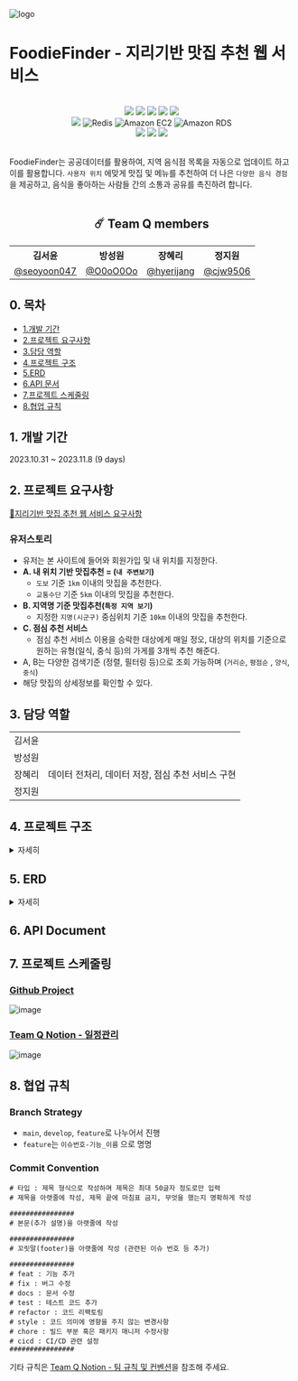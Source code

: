 ![logo](https://github.com/wanted-quantum-jump/FoodieFinder/assets/46921979/9a5c8985-b571-4df5-9f9a-3c078cbbd014)

# FoodieFinder - 지리기반 맛집 추천 웹 서비스

<br>

<div align="center">
<img src="https://img.shields.io/badge/Java-ED8B00?style=for-the-badge&logo=openjdk&logoColor=white"/></a>
<img src="https://img.shields.io/badge/Spring Boot 3.1.5-6DB33F?style=for-the-badge&logo=spring&logoColor=white"/></a>
<img src="https://img.shields.io/badge/Spring Security-6DB33F?style=for-the-badge&logo=spring-security&logoColor=white"/></a>
<img src="https://img.shields.io/badge/Spring Data JPA-gray?style=for-the-badge&logoColor=white"/></a>
<img src="https://img.shields.io/badge/Junit-25A162?style=for-the-badge&logo=JUnit5&logoColor=white"/></a>
</div>
<div align="center">
<img src="https://img.shields.io/badge/MySQL 8-4479A1?style=for-the-badge&logo=MySQL&logoColor=white"/></a>
<img src="https://img.shields.io/static/v1?style=for-the-badge&message=Redis&color=DC382D&logo=Redis&logoColor=FFFFFF&label=" alt="Redis">
<img src="https://img.shields.io/static/v1?style=for-the-badge&message=Amazon+EC2&color=222222&logo=Amazon+EC2&logoColor=FF9900&label=" alt="Amazon EC2">
<img src="https://img.shields.io/static/v1?style=for-the-badge&message=Amazon+RDS&color=527FFF&logo=Amazon+RDS&logoColor=FFFFFF&label=" alt="Amazon RDS">
</div>
<div align="center">
<img src="https://img.shields.io/badge/Discord-7289DA?style=for-the-badge&logo=discord&logoColor=white"/></a>
<img src="https://img.shields.io/badge/Notion-FFFFFF?style=for-the-badge&logo=Notion&logoColor=black"/></a>
<img src="https://img.shields.io/badge/GitHub-100000?style=for-the-badge&logo=github&logoColor=white"/></a>
</div>

<br>

FoodieFinder는 공공데이터를 활용하여, 지역 음식점 목록을 자동으로 업데이트 하고 이를 활용합니다. `사용자 위치` 에맞게 맛집 및 메뉴를 추천하여 더 나은 `다양한 음식 경험`을 제공하고, 음식을 좋아하는
사람들 간의 소통과
공유를 촉진하려 합니다.
<br>
<br>
<div align="center">

## ☄️ Team Q members

<table>
    <tr>
        <th>김서윤</th>
        <th>방성원</th>
        <th>장혜리</th>
        <th>정지원</th>
    </tr>
    <tr>
        <td><a href="https://github.com/seoyoon047">@seoyoon047</a></td>
        <td><a href="https://github.com/O0oO0Oo">@O0oO0Oo</a></td>
        <td><a href="https://github.com/hyerijang">@hyerijang</a></td>
        <td><a href="https://github.com/cjw9506">@cjw9506</a></td>
    </tr>
</table>
</div>


## 0. 목차
- [1.개발 기간](#1-개발-기간)
- [2.프로젝트 요구사항](#2-프로젝트-요구사항)
- [3.담당 역할](#3-담당-역할)
- [4.프로젝트 구조](#4-프로젝트-구조)
- [5.ERD](#5-erd)
- [6.API 문서](#6-api-document)
- [7.프로젝트 스케줄링](#7-프로젝트-스케줄링)
- [8.협업 규칙](#8-협업-규칙)

## 1. 개발 기간

2023.10.31 ~ 2023.11.8  (9 days)

## 2. 프로젝트 요구사항

[🍣지리기반 맛집 추천 웹 서비스 요구사항](https://bow-hair-db3.notion.site/a9a2ec57b65545e4be7da370c4649007)

### 유저스토리

- 유저는 본 사이트에 들어와 회원가입 및 내 위치를 지정한다.
- **A. 내 위치 기반 맛집추천 = (`내 주변보기`)**
    - `도보` 기준 `1km` 이내의 맛집을 추천한다.
    - `교통수단` 기준 `5km` 이내의 맛집을 추천한다.
- **B. 지역명 기준 맛집추천(`특정 지역 보기`)**
    - 지정한 `지명(시군구)` 중심위치 기준 `10km` 이내의 맛집을 추천한다.
- **C. 점심 추천 서비스**
    - 점심 추천 서비스 이용을 승락한 대상에게 매일 정오, 대상의 위치를 기준으로 원하는 유형(일식, 중식 등)의 가게를 3개씩 추천 해준다.
- A, B는 다양한 검색기준 (정렬, 필터링 등)으로 조회 가능하며 (`거리순`, `평점순` , `양식`, `중식`)
- 해당 맛집의 상세정보를 확인할 수 있다.

## 3. 담당 역할

<table>
    <tr>
        <td>김서윤</td>
        <td></td>
    </tr>
    <tr>
        <td>방성원</td>
        <td></td>
    </tr>
    <tr>
        <td>장혜리</td>
        <td>데이터 전처리, 데이터 저장, 점심 추천 서비스 구현</td>
    </tr>
    <tr>
        <td>정지원</td>
        <td></td>
    </tr>
</table>

## 4. 프로젝트 구조

<details>
    <summary>자세히</summary>

```
├─main
│  ├─java
│  │  └─com
│  │      └─foodiefinder
│  │          ├─auth
│  │          │  ├─config
│  │          │  ├─controller
│  │          │  ├─dto
│  │          │  ├─filter
│  │          │  ├─jwt
│  │          │  └─service
│  │          ├─cities
│  │          │  ├─controller
│  │          │  │  └─response
│  │          │  ├─domain
│  │          │  ├─factory
│  │          │  └─service
│  │          ├─common
│  │          │  ├─config
│  │          │  ├─dto
│  │          │  ├─entity
│  │          │  └─exception
│  │          ├─datapipeline
│  │          │  ├─config
│  │          │  ├─enums
│  │          │  ├─job
│  │          │  ├─processor
│  │          │  │  └─dto
│  │          │  ├─reader
│  │          │  ├─step
│  │          │  ├─util
│  │          │  └─writer
│  │          │      ├─entity
│  │          │      └─repository
│  │          ├─notification
│  │          │  ├─dto
│  │          │  ├─repository
│  │          │  ├─scheduler
│  │          │  └─service
│  │          ├─settings
│  │          │  ├─controller
│  │          │  ├─dto
│  │          │  ├─entity
│  │          │  ├─service
│  │          │  └─valid
│  │          └─user
│  │              ├─controller
│  │              ├─crypto
│  │              ├─dto
│  │              ├─entity
│  │              ├─repository
│  │              └─service
│  └─resources
└─test
├─java
│  └─com
│      └─foodiefinder
│          ├─auth
│          │  ├─controller
│          │  └─service
│          ├─cities
│          ├─config
│          ├─datapipeline
│          │  ├─processor
│          │  ├─reader
│          │  ├─step
│          │  └─writer
│          │      └─repository
│          ├─notification
│          │  └─service
│          ├─settings
│          │  ├─controller
│          │  ├─service
│          │  └─valid
│          └─user
│              ├─controller
│              └─service
└─resources

```

</details>

## 5. ERD

<details>
    <summary>자세히</summary>

<img src="https://github.com/wanted-quantum-jump/FoodieFinder/assets/46921979/ff5974e4-0060-4e6d-9fcd-114e0b6eadd7" width="70%" />


</details>

## 6. API Document

## 7. 프로젝트 스케줄링

### [Github Project](https://github.com/orgs/wanted-quantum-jump/projects/5)
![image](https://github.com/wanted-quantum-jump/FoodieFinder/assets/46921979/fa45837d-3362-4eff-901b-e42dc35c8319)

### [Team Q Notion - 일정관리 ](https://gifted-radiator-a91.notion.site/a0678da1b97a4cc6a3ade58ade37a304?v=d97f2cfce06e4abbb186dabc6d90bf55&pvs=4)
![image](https://github.com/wanted-quantum-jump/FoodieFinder/assets/46921979/e8a4282f-3702-4aac-9d47-fe776f6039a9)


## 8. 협업 규칙
### Branch Strategy
- `main`, `develop`, `feature`로 나누어서 진행
- `feature`는 `이슈번호-기능_이름` 으로 명명

### Commit Convention 
```
# 타입 : 제목 형식으로 작성하며 제목은 최대 50글자 정도로만 입력
# 제목을 아랫줄에 작성, 제목 끝에 마침표 금지, 무엇을 했는지 명확하게 작성

################
# 본문(추가 설명)을 아랫줄에 작성

################
# 꼬릿말(footer)을 아랫줄에 작성 (관련된 이슈 번호 등 추가)

################
# feat : 기능 추가
# fix : 버그 수정
# docs : 문서 수정
# test : 테스트 코드 추가
# refactor : 코드 리팩토링
# style : 코드 의미에 영향을 주지 않는 변경사항
# chore : 빌드 부분 혹은 패키지 매니저 수정사항
# cicd : CI/CD 관련 설정
################
```

기타 규칙은 [Team Q Notion - 팀 규칙 및 컨벤션](https://www.notion.so/f22c8da6c7e4430a90dffc34b7b7d80c)을 참조해 주세요.
